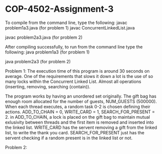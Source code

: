# COP-4502-Assignment-3

To compile from the command line, type the following:
javac problem1a3.java (for problem 1)
javac ConcurrentLinkedList.java

javac problem2a3.java (for problem 2)

After compiling successfully, to run from the command line type the following:
java problem1a3 (for problem 1)

java problem2a3 (for problem 2)

Problem 1:
The execution time of this program is around 30 seconds on average. One of the requirements that slows it down a lot is the use of so many locks within the Concurrent Linked List. Almost all operations (inserting, removing, searching (contain)). 

The program works by having an unordered set originally. The gift bag has enough room allocated for the number of guests, NUM_GUESTS (500000). When each thread executes, a random task 0-2 is chosen defining their actions. ADD_TO_CHAIN = 0, WRITE_CARD = 1, SEARCH_FOR_PRESENT = 2. in ADD_TO_CHAIN, a lock is placed on the gift bag to maintain mutual exlusivity between threads and the first item is removed and inserted into the linked list. WRITE_CARD has the servent removing a gift from the linked list, to write the thank you card. SEARCH_FOR_PRESENT just has the servent checking if a random present is in the linked list or not.

Problem 2:

